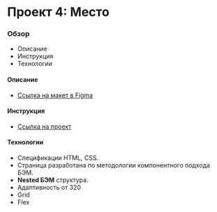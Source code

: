 # Проект 4: Место

### Обзор
* Описание
* Инструкция
* Технологии

#### Описание
* [Ссылка на макет в Figma](https://www.figma.com/file/GPLtit8IGdANX8eYWiBN5Q/landing)

#### Инструкция
* [Ссылка на проект](https://alexandrprokhorov1988.github.io/mesto/)


#### Технологии
* Спецификации HTML, CSS.
* Страница разработана по методологии компонентного подхода БЭМ. 
* **Nested БЭМ** структура.  
* Адаптивность от 320
* Grid
* Flex 